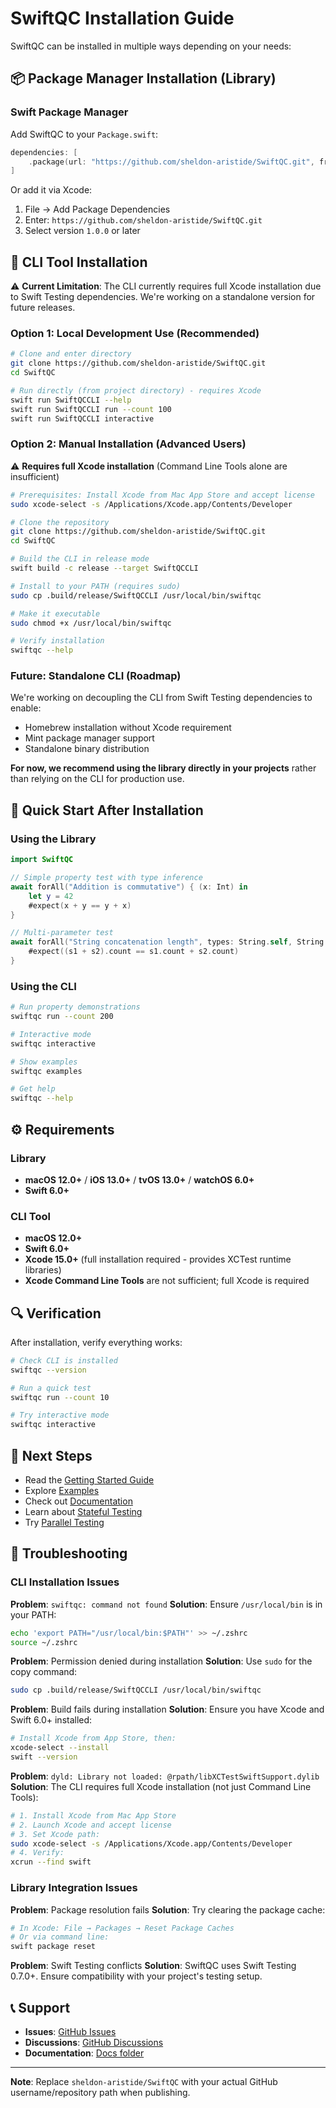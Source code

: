 # SwiftQC Installation Guide

SwiftQC can be installed in multiple ways depending on your needs:

## 📦 Package Manager Installation (Library)

### Swift Package Manager
Add SwiftQC to your `Package.swift`:

```swift
dependencies: [
    .package(url: "https://github.com/sheldon-aristide/SwiftQC.git", from: "1.0.0")
]
```

Or add it via Xcode:
1. File → Add Package Dependencies
2. Enter: `https://github.com/sheldon-aristide/SwiftQC.git`
3. Select version `1.0.0` or later

## 🔧 CLI Tool Installation

⚠️ **Current Limitation**: The CLI currently requires full Xcode installation due to Swift Testing dependencies. We're working on a standalone version for future releases.

### Option 1: Local Development Use (Recommended)

```bash
# Clone and enter directory
git clone https://github.com/sheldon-aristide/SwiftQC.git
cd SwiftQC

# Run directly (from project directory) - requires Xcode
swift run SwiftQCCLI --help
swift run SwiftQCCLI run --count 100
swift run SwiftQCCLI interactive
```

### Option 2: Manual Installation (Advanced Users)

⚠️ **Requires full Xcode installation** (Command Line Tools alone are insufficient)

```bash
# Prerequisites: Install Xcode from Mac App Store and accept license
sudo xcode-select -s /Applications/Xcode.app/Contents/Developer

# Clone the repository
git clone https://github.com/sheldon-aristide/SwiftQC.git
cd SwiftQC

# Build the CLI in release mode
swift build -c release --target SwiftQCCLI

# Install to your PATH (requires sudo)
sudo cp .build/release/SwiftQCCLI /usr/local/bin/swiftqc

# Make it executable
sudo chmod +x /usr/local/bin/swiftqc

# Verify installation
swiftqc --help
```

### Future: Standalone CLI (Roadmap)

We're working on decoupling the CLI from Swift Testing dependencies to enable:
- Homebrew installation without Xcode requirement
- Mint package manager support
- Standalone binary distribution

**For now, we recommend using the library directly in your projects** rather than relying on the CLI for production use.

## 🎯 Quick Start After Installation

### Using the Library
```swift
import SwiftQC

// Simple property test with type inference
await forAll("Addition is commutative") { (x: Int) in
    let y = 42
    #expect(x + y == y + x)
}

// Multi-parameter test
await forAll("String concatenation length", types: String.self, String.self) { (s1, s2) in
    #expect((s1 + s2).count == s1.count + s2.count)
}
```

### Using the CLI
```bash
# Run property demonstrations
swiftqc run --count 200

# Interactive mode
swiftqc interactive

# Show examples
swiftqc examples

# Get help
swiftqc --help
```

## ⚙️ Requirements

### Library
- **macOS 12.0+** / **iOS 13.0+** / **tvOS 13.0+** / **watchOS 6.0+**
- **Swift 6.0+**

### CLI Tool
- **macOS 12.0+**
- **Swift 6.0+**
- **Xcode 15.0+** (full installation required - provides XCTest runtime libraries)
- **Xcode Command Line Tools** are not sufficient; full Xcode is required

## 🔍 Verification

After installation, verify everything works:

```bash
# Check CLI is installed
swiftqc --version

# Run a quick test
swiftqc run --count 10

# Try interactive mode
swiftqc interactive
```

## 🚀 Next Steps

- Read the [Getting Started Guide](README.md)
- Explore [Examples](Examples/)
- Check out [Documentation](Docs/)
- Learn about [Stateful Testing](Docs/Stateful.md)
- Try [Parallel Testing](Docs/Parallel.md)

## 🐛 Troubleshooting

### CLI Installation Issues

**Problem**: `swiftqc: command not found`
**Solution**: Ensure `/usr/local/bin` is in your PATH:
```bash
echo 'export PATH="/usr/local/bin:$PATH"' >> ~/.zshrc
source ~/.zshrc
```

**Problem**: Permission denied during installation
**Solution**: Use `sudo` for the copy command:
```bash
sudo cp .build/release/SwiftQCCLI /usr/local/bin/swiftqc
```

**Problem**: Build fails during installation
**Solution**: Ensure you have Xcode and Swift 6.0+ installed:
```bash
# Install Xcode from App Store, then:
xcode-select --install
swift --version
```

**Problem**: `dyld: Library not loaded: @rpath/libXCTestSwiftSupport.dylib`
**Solution**: The CLI requires full Xcode installation (not just Command Line Tools):
```bash
# 1. Install Xcode from Mac App Store
# 2. Launch Xcode and accept license
# 3. Set Xcode path:
sudo xcode-select -s /Applications/Xcode.app/Contents/Developer
# 4. Verify:
xcrun --find swift
```

### Library Integration Issues

**Problem**: Package resolution fails
**Solution**: Try clearing the package cache:
```bash
# In Xcode: File → Packages → Reset Package Caches
# Or via command line:
swift package reset
```

**Problem**: Swift Testing conflicts
**Solution**: SwiftQC uses Swift Testing 0.7.0+. Ensure compatibility with your project's testing setup.

## 📞 Support

- **Issues**: [GitHub Issues](https://github.com/sheldon-aristide/SwiftQC/issues)
- **Discussions**: [GitHub Discussions](https://github.com/sheldon-aristide/SwiftQC/discussions)
- **Documentation**: [Docs folder](Docs/)

---

**Note**: Replace `sheldon-aristide/SwiftQC` with your actual GitHub username/repository path when publishing.